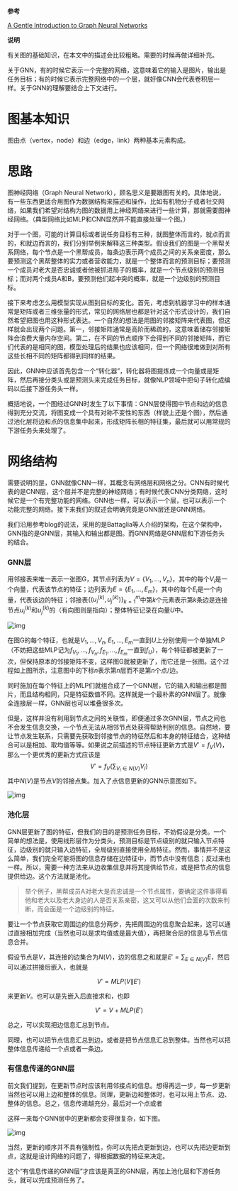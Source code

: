 **参考**

[A Gentle Introduction to Graph Neural Networks](https://distill.pub/2021/gnn-intro/)

**说明**

有关图的基础知识，在本文中的描述会比较粗略。需要的时候再做详细补充。

关于GNN，有的时候它表示一个完整的网络，这意味着它的输入是图片，输出是任务目标；有的时候它表示完整网络中的一个层，就好像CNN会代表卷积层一样。关于GNN的理解要结合上下文进行。

# 图基本知识

图由点（vertex，node）和边（edge，link）两种基本元素构成。

# 思路

图神经网络（Graph Neural Network），顾名思义是要跟图有关的。具体地说，有一些东西更适合用图作为数据结构来描述和操作，比如有机物分子或者社交网络，如果我们希望对结构为图的数据用上神经网络来进行一些计算，那就需要图神经网络。（典型网络比如MLP和CNN显然并不能直接处理一个图。）

对于一个图，可能的计算目标或者说任务目标有三种，就图整体而言的，就点而言的，和就边而言的，我们分别举例来解释这三种类型。假设我们的图是一个黑帮关系网络，每个节点是一个黑帮成员，每条边表示两个成员之间的关系亲密度，那么要预测这个黑帮整体的实力或者营收能力，就是一个整体而言的预测目标；要预测一个成员对老大是否忠诚或者他被抓进局子的概率，就是一个节点级别的预测目标；而对两个成员A和B，要预测他们起冲突的概率，就是一个边级别的预测目标。

接下来考虑怎么用模型实现从图到目标的变化。首先，考虑到机器学习中的样本通常是矩阵或者三维张量的形式，常见的网络层也都是针对这个形式设计的，我们自然希望把图也用这种形式表达。一个自然的想法是用图的邻接矩阵来代表图，但这样就会出现两个问题。第一，邻接矩阵通常是高阶而稀疏的，这意味着储存邻接矩阵会浪费大量内存空间。第二，在不同的节点顺序下会得到不同的邻接矩阵，而它们代表的是相同的图，模型处理后的结果也应该相同，但一个网络很难做到对所有这些长相不同的矩阵都得到同样的结果。

因此，GNN中应该首先包含一个“转化器”，转化器将图提炼成一个向量或是矩阵，然后再接分类头或是预测头来完成任务目标，就像NLP领域中把句子转化成编码以后接下游任务头一样。

概括地说，一个图经过GNN时发生了以下事情：GNN层使得图中节点和边的信息得到充分交流，将图变成一个具有对称不变性的东西（样貌上还是个图），然后通过池化层将边和点的信息集中起来，形成矩阵长相的特征集，最后就可以用常规的下游任务头来处理了。

# 网络结构

需要说明的是，GNN就像CNN一样，其概念有网络层和网络之分。CNN有时候代表的是CNN层，这个层并不是完整的神经网络；有时候代表CNN分类网络，这时候它是一个有完整功能的网络。GNN也一样，可以表示一个层，也可以表示一个功能完整的网络。接下来我们的叙述会明确究竟是GNN层还是GNN网络。

我们沿用参考blog的说法，采用的是Battaglia等人介绍的架构，在这个架构中，GNN指的是GNN层，其输入和输出都是图。而GNN网络是GNN层和下游任务头的结合。

### GNN层

用邻接表来唯一表示一张图G，其节点列表为$V=\{V_1,...,V_n\}$，其中的每个$V_i$是一个向量，代表该节点的特征；边列表为$E=\{E_1,...,E_m\}$，其中的每个$E_i$是一个向量，代表该边的特征；邻接表$\{(u^{(k)}_i,u^{(k)}_j)\}^m_{k=1}$中第$k$个元素表示第$k$条边是连接节点$u^{(k)}_i$和$u^{(k)}_j$的（有向图则是指向）；整体特征记录在向量$U$中。

![img](img/arch_independent.0efb8ae7.png)

在图G的每个特征，也就是$V_1,...,V_n,E_1,...,E_m$一直到$U$上分别使用一个单独MLP（不妨把这些MLP记为$f_{V_1},...,f_{V_n},f_{E_1},...,f_{E_m}$一直到$f_U$），每个特征都被更新了一次，但保持原本的邻接矩阵不变，这样图G就被更新了，而它还是一张图。这个过程如上图所示，注意图中的下标$n$表示第$n$层而不是第$n$个点/边。

同时施加在每个特征上的MLP们就组合成了一个GNN层，它的输入和输出都是图片，而且结构相同，只是特征数值不同。这样就是一个最朴素的GNN层了。就像全连接层一样，GNN层也可以堆叠很多次。

但是，这样并没有利用到节点之间的关联性，即便通过多次GNN层，节点之间也不会发生信息交换，一个节点无法从相邻节点处获得帮助判别的信息。自然地，要让节点发生联系，只需要先获取到邻接节点的特征然后和本身的特征结合，这种结合可以是相加、取均值等等。如果说之前描述的节点特征更新方式是$V'=f_V(V)$，那么一个更优秀的更新方式应该是
$$
V' = f_V\left(\sum_{V_i \in N(V)} V_i \right)
$$
其中$N(V)$是节点$V$的邻接点集。加入了点信息更新的GNN示意图如下。

![img](img/arch_gcn.40871750.png)

### 池化层

GNN层更新了图的特征，但我们的目的是预测任务目标，不妨假设是分类。一个简单的想法是，使用线形层作为分类头，预测目标是节点级别的就只输入节点特征，边级别的就只输入边特征，全局级别直接使用全局特征。然而，事情并不是这么简单，我们完全可能将图的信息存储在边特征中，而节点中没有信息；反过来也一样。所以，需要一种方法来从边收集信息并将其提供给节点，或是把节点的信息提供给边。这个方法就是池化。

> 举个例子，黑帮成员A对老大是否忠诚是一个节点属性，要确定这件事得看他和老大以及老大身边的人是否关系亲密，这又可以从他们会面的次数来判断，而会面是一个边级别的特征。

要让一个节点获取它周围边的信息分两步，先把周围边的信息聚合起来，这可以通过直接相加完成（当然也可以是求均值或是最大值），再把聚合后的信息与节点信息合并。

假设节点是$V$，其连接的边集合为$N(V)$，边的信息之和就是$E'=\displaystyle\sum_{E\in N(V)} E$，然后可以通过拼接后嵌入，也就是

$$
V'=MLP(V\|E')
$$

来更新$V$。也可以是先嵌入后直接求和，也即

$$
V'=V+MLP(E')
$$

总之，可以实现把边信息汇总到节点。

同理，也可以把节点信息汇总到边，或者是把节点信息汇总到整体。当然也可以把整体信息传递给一个点或者一条边。

### 有信息传递的GNN层

前文我们提到，在更新节点时应该利用邻接点的信息。想得再远一步，每一步更新当然也可以用上边和整体的信息。同理，更新边和整体时，也可以用上节点、边、整体的信息。总之，信息传递越充分，最后对一个点或者

这样一来每个GNN层中的更新都会变得很复杂，如下图。

![img](img/arch_graphnet.b229be6d.png)

当然，更新的顺序并不具有强制性，你可以先把点更新到边，也可以先把边更新到点，这就是设计网络的问题了，得根据数据的特征来决定。

这个“有信息传递的GNN层”才应该是真正的GNN层，再加上池化层和下游任务头，就可以完成预测任务了。
